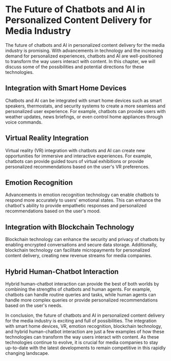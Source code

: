 The Future of Chatbots and AI in Personalized Content Delivery for Media Industry
=================================================================================================================================================================================================

The future of chatbots and AI in personalized content delivery for the media industry is promising. With advancements in technology and the increasing demand for personalized experiences, chatbots and AI are well-positioned to transform the way users interact with content. In this chapter, we will discuss some of the possibilities and potential directions for these technologies.

Integration with Smart Home Devices
-----------------------------------

Chatbots and AI can be integrated with smart home devices such as smart speakers, thermostats, and security systems to create a more seamless and personalized user experience. For example, chatbots can provide users with weather updates, news briefings, or even control home appliances through voice commands.

Virtual Reality Integration
---------------------------

Virtual reality (VR) integration with chatbots and AI can create new opportunities for immersive and interactive experiences. For example, chatbots can provide guided tours of virtual exhibitions or provide personalized recommendations based on the user's VR preferences.

Emotion Recognition
-------------------

Advancements in emotion recognition technology can enable chatbots to respond more accurately to users' emotional states. This can enhance the chatbot's ability to provide empathetic responses and personalized recommendations based on the user's mood.

Integration with Blockchain Technology
--------------------------------------

Blockchain technology can enhance the security and privacy of chatbots by enabling encrypted conversations and secure data storage. Additionally, blockchain technology can facilitate micropayments for personalized content delivery, creating new revenue streams for media companies.

Hybrid Human-Chatbot Interaction
--------------------------------

Hybrid human-chatbot interaction can provide the best of both worlds by combining the strengths of chatbots and human agents. For example, chatbots can handle routine queries and tasks, while human agents can handle more complex queries or provide personalized recommendations based on the user's needs.

In conclusion, the future of chatbots and AI in personalized content delivery for the media industry is exciting and full of possibilities. The integration with smart home devices, VR, emotion recognition, blockchain technology, and hybrid human-chatbot interaction are just a few examples of how these technologies can transform the way users interact with content. As these technologies continue to evolve, it is crucial for media companies to stay up-to-date with the latest developments to remain competitive in this rapidly changing landscape.
